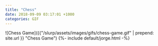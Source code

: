 ```yaml
---
title: "Chess"
date: 2018-09-09 03:17:01 +1000
categories: GIF
---
```


![Chess Game]({{"/slurp/assets/images/gifs/chess-game.gif" | prepend: site.url }}
"Chess Game") {%- include default/jorge.html -%}
